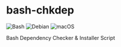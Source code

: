 # bash-chkdep
![Bash](https://img.shields.io/badge/Bash-4EAA25?style=for-the-badge&logo=gnubash&logoColor=white)
![Debian](https://img.shields.io/badge/Debian-464646?style=for-the-badge&logo=debian&logoColor=white)
![macOS](https://img.shields.io/badge/macOS-000000?style=for-the-badge&logo=apple&logoColor=white)


Bash Dependency Checker &amp; Installer Script
